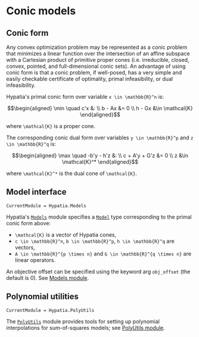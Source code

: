 # Conic models

## Conic form

Any convex optimization problem may be represented as a conic problem that minimizes a linear function over the intersection of an affine subspace with a Cartesian product of primitive proper cones (i.e. irreducible, closed, convex, pointed, and full-dimensional conic sets).
An advantage of using conic form is that a conic problem, if well-posed, has a very simple and easily checkable certificate of optimality, primal infeasibility, or dual infeasibility.

Hypatia's primal conic form over variable ``x \in \mathbb{R}^n`` is:

```math
\begin{aligned}
\min \quad c'x &:
\\
b - Ax &= 0
\\
h - Gx &\in \mathcal{K}
\end{aligned}
```

where ``\mathcal{K}`` is a proper cone.

The corresponding conic dual form over variables ``y \in \mathbb{R}^p`` and ``z \in \mathbb{R}^q`` is:

```math
\begin{aligned}
\max \quad -b'y - h'z &:
\\
c + A'y + G'z &= 0
\\
z &\in \mathcal{K}^*
\end{aligned}
```

where ``\mathcal{K}^*`` is the dual cone of ``\mathcal{K}``.

## Model interface

```@meta
CurrentModule = Hypatia.Models
```

Hypatia's [`Models`](@ref) module specifies a [`Model`](@ref) type corresponding to the primal conic form above:

  - ``\mathcal{K}`` is a vector of Hypatia cones,
  - ``c \in \mathbb{R}^n``, ``b \in \mathbb{R}^p``, ``h \in \mathbb{R}^q`` are vectors,
  - ``A \in \mathbb{R}^{p \times n}`` and ``G \in \mathbb{R}^{q \times n}`` are linear operators.

An objective offset can be specified using the keyword arg `obj_offset` (the default is 0).
See [Models module](@ref).

## Polynomial utilities

```@meta
CurrentModule = Hypatia.PolyUtils
```

The [`PolyUtils`](@ref) module provides tools for setting up polynomial interpolations for sum-of-squares models; see [PolyUtils module](@ref).
